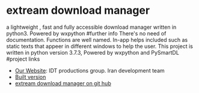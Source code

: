 # extream download manager
 a lightweight , fast and fully accessible download manager written in python3. Powered by wxpython
#further info
 There's no need of documentation. Functions are well named. In-app helps included such as static texts that appeer in different windows to help the user.
This project is written in python version 3.7.3, Powered by wxpython and PySmartDL
#project links
* [Our Website](http://www.idt-group.ir): IDT productions group. Iran development team
* [Built version](http://idt-group.ir/programs/extream_download_manager.zip)
* [extream download manager on git hub](https://www.github.com/kianoosh-shakeri/extream-download-manager)